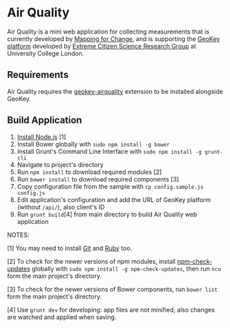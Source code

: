 # Air Quality

Air Quality is a mini web application for collecting measurements that is currently developed by [Mapping for Change](http://mappingforchange.org.uk), and is supporting the [GeoKey platform](http://geokey.org.uk) developed by [Extreme Citizen Science Research Group](http://ucl.ac.uk/excites) at University College London.

## Requirements

Air Quality requires the [geokey-airquality](https://github.com/ExCiteS/geokey-airquality) extension to be installed alongside GeoKey.

## Build Application

1. [Install Node.js](https://github.com/joyent/node/wiki/installation) [1]
2. Install Bower globally with `sudo npm install -g bower`
3. Install Grunt's Command Line Interface with `sudo npm install -g grunt-cli`
4. Navigate to project's directory
5. Run `npm install` to download required modules [2]
6. Run `bower install` to download required components [3]
7. Copy configuration file from the sample with `cp config.sample.js config.js`
8. Edit application's configuration and add the URL of GeoKey platform (without `/api/`), also client's ID
9. Run `grunt build`[4] from main directory to build Air Quality web application

NOTES:

[1] You may need to install [Git](http://git-scm.com/downloads) and [Ruby](http://ruby-lang.org/en/installation) too.

[2] To check for the newer versions of npm modules, install [npm-check-updates](https://github.com/tjunnone/npm-check-updates) globally with `sudo npm install -g npm-check-updates`, then run `ncu` form the main project's directory.

[3] To check for the newer versions of Bower components, run `bower list` form the main project's directory.

[4] Use `grunt dev` for developing: app files are not minified, also changes are watched and applied when saving.
